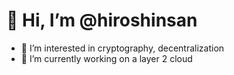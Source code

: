 # 👋 Hi, I’m @hiroshinsan

- 👀 I’m interested in cryptography, decentralization
- 🌱 I’m currently working on a layer 2 cloud
